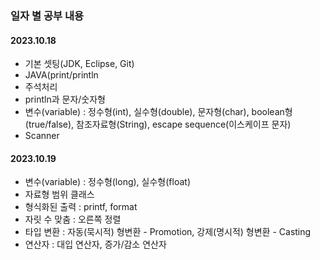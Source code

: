 ### 일자 별 공부 내용

#### 2023.10.18
   -  기본 셋팅(JDK, Eclipse, Git)
   -  JAVA(print/println
   -  주석처리
   -  println과 문자/숫자형
   -  변수(variable) : 정수형(int), 실수형(double), 문자형(char), boolean형(true/false), 참조자료형(String), escape sequence(이스케이프 문자)
   -  Scanner

#### 2023.10.19
   - 변수(variable) : 정수형(long), 실수형(float)
   - 자료형 범위 클래스
   - 형식화된 출력 : printf, format
   - 자릿 수 맞춤 : 오른쪽 정렬
   - 타입 변환 : 자동(묵시적) 형변환 - Promotion, 강제(명시적) 형변환 - Casting
   - 연산자 : 대입 연산자, 증가/감소 연산자
